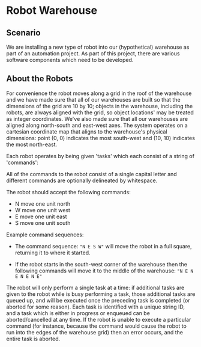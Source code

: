 # Robot Warehouse

## Scenario

We are installing a new type of robot into our (hypothetical) warehouse as part of an automation project.  As part of this project, there are various software components which need to be developed.

## About the Robots

For convenience the robot moves along a grid in the roof of the warehouse and we have made sure that all of our warehouses are built so that the dimensions of the grid are 10 by 10; objects in the warehouse, including the robots, are always aligned with the grid, so object locations' may be treated as integer coordinates.  We've also made sure that all our warehouses are aligned along north-south and east-west axes. The system operates on a cartesian coordinate map that aligns to the warehouse's physical dimensions: point (0, 0) indicates the most south-west and (10, 10) indicates the most north-east.

Each robot operates by being given 'tasks' which each consist of a string of 'commands':

All of the commands to the robot consist of a single capital letter and different commands are optionally delineated by whitespace.

The robot should accept the following commands:

- N move one unit north
- W move one unit west
- E move one unit east
- S move one unit south

Example command sequences:

* The command sequence: `"N E S W"` will move the robot in a full square, returning it to where it started.

* If the robot starts in the south-west corner of the warehouse then the following commands will move it to the middle of the warehouse: `"N E N E N E N E"`

The robot will only perform a single task at a time: if additional tasks are given to the robot while is busy performing a task, those additional tasks are queued up, and will be executed once the preceding task is completed (or aborted for some reason).  Each task is identified with a unique string ID, and a task which is either in progress or enqueued can be aborted/cancelled at any time.  If the robot is unable to execute a particular command (for instance, because the command would cause the robot to run into the edges of the warehouse grid) then an error occurs, and the entire task is aborted.
